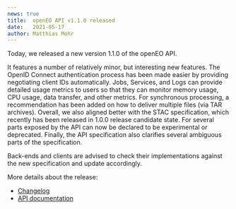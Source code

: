 ```yaml
---
news: true
title:  openEO API v1.1.0 released
date:   2021-05-17
author: Matthias Mohr
---
```


Today, we released a new version 1.1.0 of the openEO API.

It features a number of relatively minor, but interesting new features.
The OpenID Connect authentication process has been made easier by providing negotiating client IDs automatically.
Jobs, Services, and Logs can provide detailed usage metrics to users
so that they can monitor memory usage, CPU usage, data transfer, and other metrics.
For synchronous processing, a recommendation has been added on how to deliver multiple
files (via TAR archives). Overall, we also aligned better with the STAC specification,
which recently has been released in 1.0.0 release candidate state.
For several parts exposed by the API can now be declared to be experimental
or deprecated.
Finally, the API specification also clarifies several ambiguous parts of the specification. 

Back-ends and clients are advised to check their implementations against the new specification and update accordingly.

More details about the release:
* [Changelog](https://github.com/Open-EO/openeo-api/tree/1.1.0/CHANGELOG.md)
* [API documentation](https://api.openeo.org/)